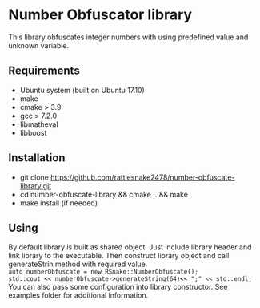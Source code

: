 # Number Obfuscator library
This library obfuscates integer numbers with using predefined value and unknown variable.

## Requirements
  - Ubuntu system (built on Ubuntu 17.10)
  - make
  - cmake > 3.9
  - gcc > 7.2.0
  - libmatheval
  - libboost
  
## Installation
  - git clone https://github.com/rattlesnake2478/number-obfuscate-library.git
  - cd number-obfuscate-library && cmake .. && make
  - make install (if needed)
  
## Using
By default library is built as shared object. Just include library header and link library to the executable.
Then construct library object and call generateStrin method with required value.  
`auto numberObfuscate = new RSnake::NumberObfuscate();`   
`std::cout << numberObfuscate->generateString(64)<< ";" << std::endl;`  
You can also pass some configuration into library constructor. See examples folder for additional information.
